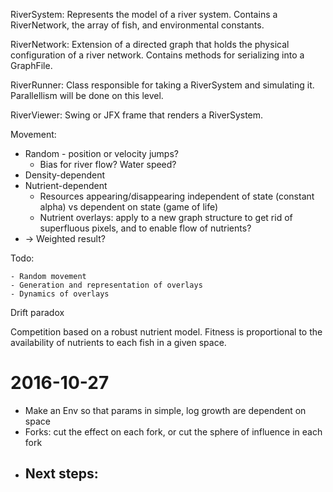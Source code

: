 RiverSystem: Represents the model of a river system. Contains a RiverNetwork, the array of fish, and environmental constants.

RiverNetwork: Extension of a directed graph that holds the physical configuration of a river network. Contains methods for serializing into a GraphFile.

RiverRunner: Class responsible for taking a RiverSystem and simulating it. Parallellism will be done on this level.

RiverViewer: Swing or JFX frame that renders a RiverSystem.

Movement:

- Random - position or velocity jumps?
    - Bias for river flow? Water speed?
- Density-dependent
- Nutrient-dependent
    - Resources appearing/disappearing independent of state (constant alpha) vs dependent on state (game of life)
    - Nutrient overlays: apply to a new graph structure to get rid of superfluous pixels, and to enable flow of nutrients?
- -> Weighted result?

Todo:

    - Random movement
    - Generation and representation of overlays
    - Dynamics of overlays

Drift paradox
    
Competition based on a robust nutrient model. Fitness is proportional to the availability of nutrients to each fish in a given space.

2016-10-27
==========
- Make an Env so that params in simple, log growth are dependent on space
- Forks: cut the effect on each fork, or cut the sphere of influence in each fork
- Next steps:
    - 